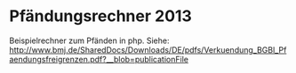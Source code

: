 Pfändungsrechner 2013
=====================

Beispielrechner zum Pfänden in php.
Siehe: http://www.bmj.de/SharedDocs/Downloads/DE/pdfs/Verkuendung_BGBl_Pfaendungsfreigrenzen.pdf?__blob=publicationFile
